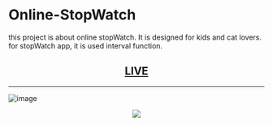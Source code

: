 # Online-StopWatch

this project is about online stopWatch. It is designed for kids and cat lovers. 
for stopWatch app, it is used interval function.


<div align=center>
  
<h2>
  <a href="https://baharkose.github.io/Online-StopWatch/"> LIVE </a>
</h2>

</div>

****


![image](https://github.com/baharkose/Online-StopWatch/assets/110201916/991c458f-0d1c-4903-9fc9-dda7ba9f5dd9)


<p align="center">
  <img src="https://github.com/baharkose/Online-StopWatch/assets/110201916/991c458f-0d1c-4903-9fc9-dda7ba9f5dd9)https://github.com/baharkose/Online-StopWatch/assets/110201916/991c458f-0d1c-4903-9fc9-dda7ba9f5dd9">
</p>
